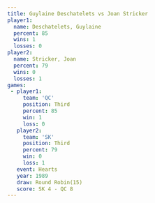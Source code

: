 ```yaml
---
title: Guylaine Deschatelets vs Joan Stricker
player1:                      
  name: Deschatelets, Guylaine
  percent: 85                 
  wins: 1                     
  losses: 0                   
player2:                      
  name: Stricker, Joan        
  percent: 79                 
  wins: 0                     
  losses: 1                   
games:
 - player1:         
     team: 'QC'     
     position: Third
     percent: 85    
     win: 1         
     loss: 0        
   player2:         
     team: 'SK'     
     position: Third
     percent: 79    
     win: 0         
     loss: 1        
   event: Hearts        
   year: 1989           
   draw: Round Robin(15)
   score: SK 4 - QC 8   
---
```

